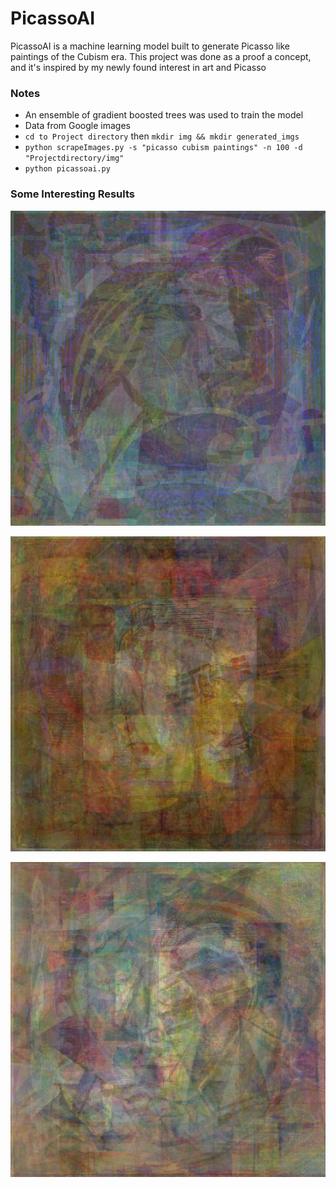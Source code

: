 # PicassoAI
PicassoAI is a machine learning model built to generate 
Picasso like paintings of the Cubism era. This project 
was done as a proof a concept, and it's inspired by my newly found interest
in art and Picasso

### Notes
 - An ensemble of gradient boosted trees was used to train the model
 - Data from Google images
 - `cd to Project directory` then `mkdir img && mkdir generated_imgs`
 - `python scrapeImages.py -s "picasso cubism paintings" -n 100 -d "Projectdirectory/img"`
 - `python picassoai.py`
 
 
 ### Some Interesting Results
 ![Alt text](./generated_imgs/picassoai_58.jpg?raw=true "PicassoAI_58")
 
 ![Alt text](./generated_imgs/picassoai_20.jpg?raw=true "PicassoAI_20")
 
 ![Alt text](./generated_imgs/picassoai_33.jpg?raw=true "PicassoAI_33")
